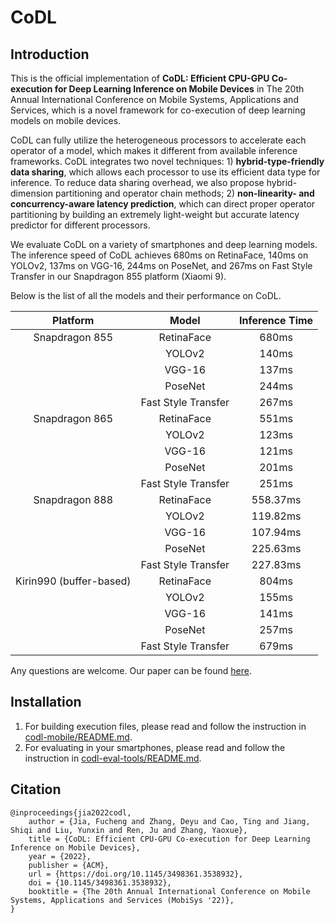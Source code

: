 # CoDL

## Introduction

This is the official implementation of **CoDL: Efficient CPU-GPU Co-execution for Deep Learning Inference on Mobile Devices** in The 20th Annual International Conference on Mobile Systems, Applications and Services, which is a novel framework for co-execution of deep learning models on mobile devices. 

CoDL can fully utilize the heterogeneous processors to accelerate each operator of a model, which makes it different from available inference frameworks. CoDL integrates two novel techniques: 1) **hybrid-type-friendly data sharing**, which allows each processor to use its efficient data type for inference. To reduce data sharing overhead, we also propose hybrid-dimension partitioning and operator chain methods; 2) **non-linearity- and concurrency-aware latency prediction**, which can direct proper operator partitioning by building an extremely light-weight but accurate latency predictor for different processors.

We evaluate CoDL on a variety of smartphones and deep learning models. The inference speed of CoDL achieves 680ms on RetinaFace, 140ms on YOLOv2, 137ms on VGG-16, 244ms on PoseNet, and 267ms on Fast Style Transfer in our Snapdragon 855 platform (Xiaomi 9).

Below is the list of all the models and their performance on CoDL.

| Platform | Model | Inference Time |
| :---: | :---: | :---: |
| Snapdragon 855 | RetinaFace | 680ms |
|  | YOLOv2 | 140ms |
|  | VGG-16 | 137ms |
|  | PoseNet | 244ms |
|  | Fast Style Transfer | 267ms |
| Snapdragon 865 | RetinaFace | 551ms |
|  | YOLOv2 | 123ms |
|  | VGG-16 | 121ms |
|  | PoseNet | 201ms |
|  | Fast Style Transfer | 251ms |
| Snapdragon 888 | RetinaFace | 558.37ms |
|  | YOLOv2 | 119.82ms |
|  | VGG-16 | 107.94ms |
|  | PoseNet | 225.63ms |
|  | Fast Style Transfer | 227.83ms |
| Kirin990 (buffer-based) | RetinaFace | 804ms |
|  | YOLOv2 | 155ms |
|  | VGG-16 | 141ms |
|  | PoseNet | 257ms |
|  | Fast Style Transfer | 679ms |

Any questions are welcome. Our paper can be found [here](CoDL.pdf).

## Installation

1. For building execution files, please read and follow the instruction in [codl-mobile/README.md](codl-mobile/README.md).
2. For evaluating in your smartphones, please read and follow the instruction in [codl-eval-tools/README.md](codl-eval-tools/README.md).

## Citation

```
@inproceedings{jia2022codl,
    author = {Jia, Fucheng and Zhang, Deyu and Cao, Ting and Jiang, Shiqi and Liu, Yunxin and Ren, Ju and Zhang, Yaoxue},
    title = {CoDL: Efficient CPU-GPU Co-execution for Deep Learning Inference on Mobile Devices},
    year = {2022},
    publisher = {ACM},
    url = {https://doi.org/10.1145/3498361.3538932},
    doi = {10.1145/3498361.3538932},
    booktitle = {The 20th Annual International Conference on Mobile Systems, Applications and Services (MobiSys '22)},
}
```